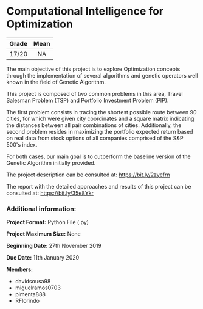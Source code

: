 # Computational Intelligence for Optimization     

| Grade                | Mean                  |
|:--------------------:|:---------------------:|
| 17/20                | NA                    | 


 The main objective of this project is to explore Optimization concepts through the implementation of several algorithms and genetic operators well known in the field of Genetic Algorithm. 

This project is composed of two common problems in this area, Travel Salesman Problem (TSP) and Portfolio Investment Problem (PIP). 

The first problem consists in tracing the shortest possible route between 90 cities, for which were given city coordinates and a square matrix indicating the distances between all pair combinations of cities. 
Additionally, the second problem resides in maximizing the portfolio expected return based on real data from stock options of all companies comprised of the S&P 500's index. 

For both cases, our main goal is to outperform the baseline version of the Genetic Algorithm initially provided.  

The project description can be consulted at: https://bit.ly/2zyefrn

The report with the detailed approaches and results of this project can be consulted at: https://bit.ly/35e8Ykr 

### Additional information:

**Project Format:** Python File (.py)

**Project Maximum Size:** None

**Beginning Date:** 27th November 2019

**Due Date:** 11th January 2020

**Members:**
- davidsousa98
-	miguelramos0703
- pimenta888 
- RFlorindo


